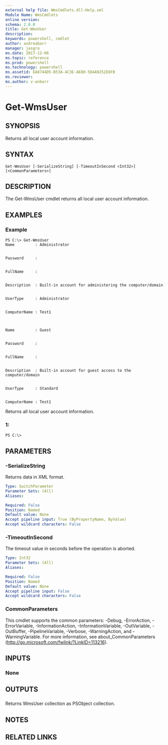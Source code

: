 ```yaml
---
external help file: WmsCmdlets.dll-Help.xml
Module Name: WmsCmdlets
online version: 
schema: 2.0.0
title: Get-WmsUser
description: 
keywords: powershell, cmdlet
author: andreabarr
manager: jasgro
ms.date: 2017-12-06
ms.topic: reference
ms.prod: powershell
ms.technology: powershell
ms.assetid: EA8744D5-B53A-4C3E-AE80-5D4A9252E6FB
ms.reviewer:
ms.author: v-anbarr
---
```


# Get-WmsUser

## SYNOPSIS
Returns all local user account information.

## SYNTAX

```
Get-WmsUser [-SerializeString] [-TimeoutInSecond <Int32>] [<CommonParameters>]
```

## DESCRIPTION
The Get-WmsUser cmdlet returns all local user account information.

## EXAMPLES

### Example
```
PS C:\> Get-WmsUser
Name         : Administrator


Password     : 


FullName     : 


Description  : Built-in account for administering the computer/domain


UserType     : Administrator


ComputerName : Test1



Name         : Guest


Password     : 


FullName     : 


Description  : Built-in account for guest access to the computer/domain


UserType     : Standard


ComputerName : Test1
```

Returns all local user account information.

### 1:
```
PS C:\>
```

## PARAMETERS

### -SerializeString
Returns data in XML format.

```yaml
Type: SwitchParameter
Parameter Sets: (All)
Aliases: 

Required: False
Position: Named
Default value: None
Accept pipeline input: True (ByPropertyName, ByValue)
Accept wildcard characters: False
```

### -TimeoutInSecond
The timeout value in seconds before the operation is aborted.

```yaml
Type: Int32
Parameter Sets: (All)
Aliases: 

Required: False
Position: Named
Default value: None
Accept pipeline input: False
Accept wildcard characters: False
```

### CommonParameters
This cmdlet supports the common parameters: -Debug, -ErrorAction, -ErrorVariable, -InformationAction, -InformationVariable, -OutVariable, -OutBuffer, -PipelineVariable, -Verbose, -WarningAction, and -WarningVariable. For more information, see about_CommonParameters (http://go.microsoft.com/fwlink/?LinkID=113216).

## INPUTS

### None

## OUTPUTS

###  
Returns WmsUser collection as PSObject collection.

## NOTES

## RELATED LINKS

